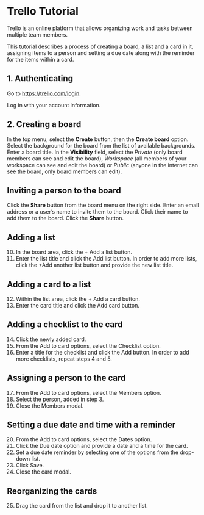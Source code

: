 # Trello Tutorial<br>

Trello is an online platform that allows organizing work and tasks between multiple team members. 

This tutorial describes a process of creating a board, a list and a card in it, assigning items to a person and setting a due date along with the reminder for the items within a card.

## 1. Authenticating
Go to https://trello.com/login.

Log in with your account information.

## 2. Creating a board
In the top menu, select the **Create** button, then the **Create board** option. 
Select the background for the board from the list of available backgrounds.
Enter a board title.
In the **Visibility** field, select the *Private* (only board members can see and edit the board), *Workspace* (all members of your workspace can see and edit the board) or *Public* (anyone in the internet can see the board, only board members can edit).

## Inviting a person to the board
Click the **Share** button from the board menu on the right side. 
Enter an email address or a user’s name to invite them to the board. Click their name to add them to the board.
Click the **Share** button.

## Adding a list
10. In the board area, click the + Add a list button. 
11. Enter the list title and click the Add list button.
In order to add more lists, click the +Add another list button and provide the new list title.

## Adding a card to a list
12. Within the list area, click the + Add a card button.
13. Enter the card title and click the Add card button.

## Adding a checklist to the card
14. Click the newly added card.
15. From the Add to card options, select the Checklist option.
16. Enter a title for the checklist and click the Add button.
In order to add more checklists, repeat steps 4 and 5.

## Assigning a person to the card
17. From the Add to card options, select the Members option.
18. Select the person, added in step 3.
19. Close the Members modal.

## Setting a due date and time with a reminder
20. From the Add to card options, select the Dates option.
21. Click the Due date option and provide a date and a time for the card.
22. Set a due date reminder by selecting one of the options from the drop-down list.
23. Click Save.
24. Close the card modal.

## Reorganizing the cards
25. Drag the card from the list and drop it to another list.
